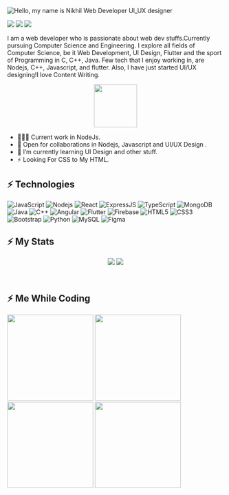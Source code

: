 <!-- ### Hi there, I am Nikhil.👋 -->
![Hello, my name is Nikhil Web Developer   UI_UX designer](https://user-images.githubusercontent.com/51753810/89323998-31667400-d6a4-11ea-9282-0d20d22c067f.png)

[<img src="https://img.shields.io/badge/twitter-%231DA1F2.svg?&style=for-the-badge&logo=twitter&logoColor=white" />](https://twitter.com/imnick_45)   [<img src="https://img.shields.io/badge/linkedin-%230077B5.svg?&style=for-the-badge&logo=linkedin&logoColor=white" />](https://www.linkedin.com/in/nikhilsingh98/)    [<img src = "https://img.shields.io/badge/instagram-%23E4405F.svg?&style=for-the-badge&logo=instagram&logoColor=white">](https://www.instagram.com/imnick_45/)

I am a web developer who is passionate about web dev stuffs.Currently pursuing Computer Science and Engineering. I explore all fields of Computer Science, be it Web Development, UI Design, Flutter and the sport of Programming in C, C++, Java. Few tech that I enjoy working in, are Nodejs, C++, Javascript, and  flutter. Also, I have just started UI/UX designing!I love Content Writing. 
<p align="center">
<img src="https://media.giphy.com/media/MZLcHHecjoAfvq5mDL/giphy.gif" width="100" height="100" style="align:center">
</p>

- 👨🏽‍💻 Current work in NodeJs.
- 🤝 Open for collaborations in Nodejs, Javascript and UI/UX Design .
- 🌱 I’m currently learning UI Design and other stuff.
- ⚡ Looking For CSS to My HTML.

## ⚡ Technologies 

![JavaScript](https://img.shields.io/badge/-JavaScript-black?style=flat-square&logo=javascript)
![Nodejs](https://img.shields.io/badge/-Nodejs-black?style=flat-square&logo=Node.js)
![React](https://img.shields.io/badge/-React-black?style=flat-square&logo=react)
![ExpressJS](https://img.shields.io/badge/-ExpressJS-Blue?style=flat-square&logo=Expressjs)
![TypeScript](https://img.shields.io/badge/-TypeScript-007ACC?style=flat-square&logo=typescript)
![MongoDB](https://img.shields.io/badge/-MongoDB-black?style=flat-square&logo=mongodb)
![Java](https://img.shields.io/badge/-java-E34A86?style=flat-square&logo=java)
![C++](https://img.shields.io/badge/-C++-00599C?style=flat-square&logo=c)
![Angular](https://img.shields.io/badge/-Angular-red?style=flat-square&logo=Angular)
![Flutter](https://img.shields.io/badge/-Flutter-563D7C?style=flat-square&logo=Flutter)
![Firebase](https://img.shields.io/badge/-Firebase-black?style=flat-square&logo=Firebase)
![HTML5](https://img.shields.io/badge/-HTML5-E34F26?style=flat-square&logo=html5&logoColor=white)
![CSS3](https://img.shields.io/badge/-CSS3-1572B6?style=flat-square&logo=css3)
![Bootstrap](https://img.shields.io/badge/-Bootstrap-563D7C?style=flat-square&logo=bootstrap)
![Python](https://img.shields.io/badge/-Python-black?style=flat-square&logo=Python)
![MySQL](https://img.shields.io/badge/-MySQL-black?style=flat-square&logo=mysql)
![Figma](https://img.shields.io/badge/-Figma-black?style=flat-square&logo=Figma)



## ⚡ My Stats 
<p align = "center">
  <img src = "https://github-readme-stats.vercel.app/api?username=imnik-45&show_icons=true&theme=radical&line_height=27">
  <img src = "https://github-readme-stats.vercel.app/api/top-langs/?username=imnik-45&hide=html,typescript&theme=tokyonight">
</p>
<br>

##  ⚡  Me While Coding

<p>
  <img src="https://media.giphy.com/media/ue5ZwFCaxy64M/giphy.gif" width="200" height="200" style="align:left">
  <img src="https://media.giphy.com/media/XGqDsE3owV0RO/giphy.gif" width="200" height="200" style="align:left">  
   <img src="https://media.giphy.com/media/ATrQGGfay8ptS/giphy.gif" width="200" height="200" style="align:center">
   <img src="https://user-images.githubusercontent.com/51753810/90593608-fa48a480-e205-11ea-9d69-3a5bc29db8d9.gif" width="200" height="200" style="align:right">
</p>

<!--
**imnik-45/imnik-45** is a ✨ _special_ ✨ repository because its `README.md` (this file) appears on your GitHub profile.

Here are some ideas to get you started:

- 🔭 I’m currently working on Angular
- 🌱 I’m currently learning UI Design.
- 👯 I’m looking to collaborate on ...
- 🤔 I’m looking for help with ...
- 💬 Ask me about ...
- 📫 How to reach me: ...
- 😄 Pronouns: ...
- ⚡ Fun fact: ...
-->
<!--
![React](https://img.shields.io/badge/-React-black?style=flat-square&logo=react)
> I am a Web Developer and UI designer who is very enthusiastic about learning new technologies and exploring them through projects that are useful for  developer communities. <br />
> Currently pursuing Computer Science and Engineering. I explore all fields of Computer Science, be it Web Development, UI Design, Flutter and the sport of Programming in C, C++, Java.<br /> c%2B%2B,
> Some of the technologies I enjoy working with include NodeJS, Angular, MongoDB, other JS frameworks and UI/UX samples and prototypes using Figma. <br />

-->
